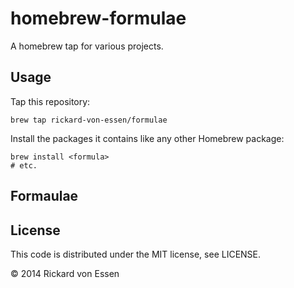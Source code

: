 # homebrew-formulae

A homebrew tap for various projects.

## Usage

Tap this repository:

    brew tap rickard-von-essen/formulae

Install the packages it contains like any other Homebrew package:

    brew install <formula>
    # etc.

## Formaulae

## License

This code is distributed under the MIT license, see LICENSE.

© 2014 Rickard von Essen
